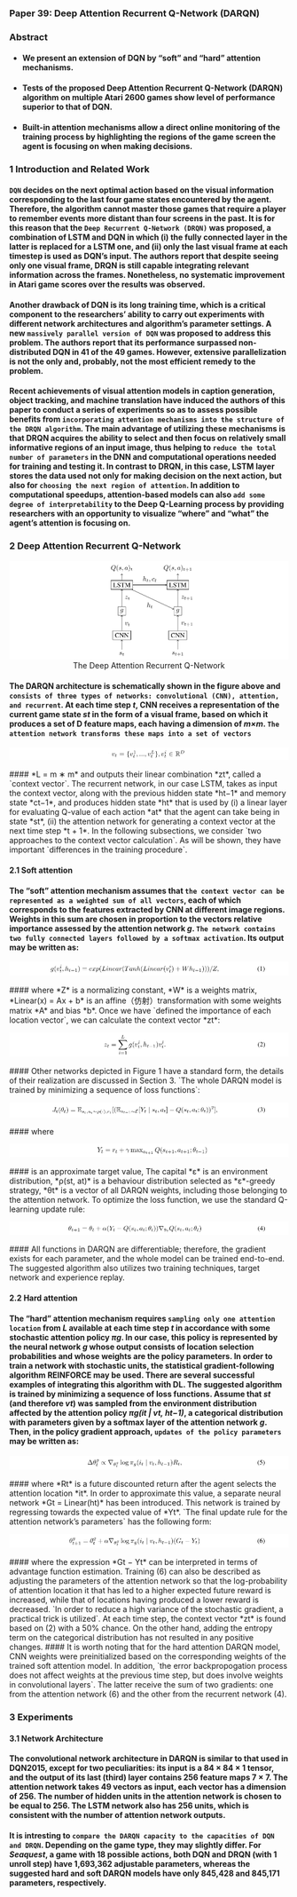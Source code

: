 ### Paper 39: Deep Attention Recurrent Q-Network (DARQN)

### Abstract

- #### We present an extension of DQN by “soft” and “hard” attention mechanisms. 

- #### Tests of the proposed Deep Attention Recurrent Q-Network (DARQN) algorithm on multiple Atari 2600 games show level of performance superior to that of DQN. 

- #### Built-in attention mechanisms allow a direct online monitoring of the training process by highlighting the regions of the game screen the agent is focusing on when making decisions.

### 1 Introduction and Related Work

#### `DQN` decides on the next optimal action based on the visual information corresponding to the last four game states encountered by the agent. Therefore, the algorithm cannot master those games that require a player to remember events more distant than four screens in the past. It is for this reason that the `Deep Recurrent Q-Network (DRQN)` was proposed, a combination of LSTM and DQN in which (i) the fully connected layer in the latter is replaced for a LSTM one, and (ii) only the last visual frame at each timestep is used as DQN’s input. The authors report that despite seeing only one visual frame, DRQN is still capable integrating relevant information across the frames. Nonetheless, no systematic improvement in Atari game scores over the results was observed.

#### Another drawback of DQN is its long training time, which is a critical component to the researchers’ ability to carry out experiments with different network architectures and algorithm’s parameter settings. A new `massively parallel version of DQN` was proposed to address this problem.  The authors report that its performance surpassed non-distributed DQN in 41 of the 49 games. However, extensive parallelization is not the only and, probably, not the most efficient remedy to the problem.

#### Recent achievements of visual attention models in caption generation, object tracking, and machine translation have induced the authors of this paper to conduct a series of experiments so as to assess possible benefits from `incorporating attention mechanisms into the structure of the DRQN algorithm`. The main advantage of utilizing these mechanisms is that DRQN acquires the ability to select and then focus on relatively small informative regions of an input image, thus helping to `reduce the total number of parameters` in the DNN and computational operations needed for training and testing it. In contrast to DRQN, in this case, LSTM layer stores the data used not only for making decision on the next action, but also for `choosing the next region of attention`. In addition to computational speedups, attention-based models can also `add some degree of interpretability` to the Deep Q-Learning process by providing researchers with an opportunity to visualize “where” and “what” the agent’s attention is focusing on.

### 2 Deep Attention Recurrent Q-Network

<p align="center">
<img src="/images/703.png"><br/>
The Deep Attention Recurrent Q-Network
</p>

#### The DARQN architecture is schematically shown in the figure above and `consists of three types of networks: convolutional (CNN), attention, and recurrent`. At each time step *t*, CNN receives a representation of the current game state *st* in the form of a visual frame, based on which it produces a set of D feature maps, each having a dimension of *m×m*. `The attention network transforms these maps into a set of vectors`

<p align="center">
<img src="/images/704.png"><br/>
</p>
#### *L = m ∗ m* and outputs their linear combination *zt*, called a `context vector`. The recurrent network, in our case LSTM, takes as input the context vector, along with the previous hidden state *ht−1* and memory state *ct−1*, and produces hidden state *ht* that is used by (i) a linear layer for evaluating Q-value of each action *at* that the agent can take being in state *st*, (ii) the attention network for generating a context vector at the next time step *t + 1*. In the following subsections, we consider `two approaches to the context vector calculation`. As will be shown, they have important `differences in the training procedure`.

#### 2.1 Soft attention

#### The “soft” attention mechanism assumes that `the context vector can be represented as a weighted sum of all vectors`, each of which corresponds to the features extracted by CNN at different image regions. Weights in this sum are chosen in proportion to the vectors relative importance assessed by the attention network *g*. `The network contains two fully connected layers followed by a softmax activation`. Its output may be written as:

<p align="center">
<img src="/images/705.png"><br/>
</p>
#### where *Z* is a normalizing constant, *W* is a weights matrix, *Linear(x) = Ax + b* is an affine（仿射）transformation with some weights matrix *A* and bias *b*. Once we have `defined the importance of each location vector`, we can calculate the context vector *zt*:

<p align="center">
<img src="/images/706.png"><br/>
</p>
#### Other networks depicted in Figure 1 have a standard form, the details of their realization are discussed in Section 3. `The whole DARQN model is trained by minimizing a sequence of loss functions`:

<p align="center">
<img src="/images/707.png"><br/>
</p>
#### where

<p align="center">
<img src="/images/708.png"><br/>
</p>
#### is an approximate target value, The capital *ε* is an environment distribution, *ρ(st, at)* is a behaviour distribution selected as *ε*-greedy strategy, *θt* is a vector of all DARQN weights, including those belonging to the attention network. To optimize the loss function, we use the standard Q-learning update rule:

<p align="center">
<img src="/images/709.png"><br/>
</p>
#### All functions in DARQN are differentiable; therefore, the gradient exists for each parameter, and the whole model can be trained end-to-end. The suggested algorithm also utilizes two training techniques, target network and experience replay.

#### 2.2 Hard attention

#### The “hard” attention mechanism requires `sampling only one attention location` from *L* available at each time step *t* in accordance with some stochastic attention policy *πg*. In our case, this policy is represented by the neural network *g* whose output consists of location selection probabilities and whose weights are the policy parameters. In order to train a network with stochastic units, the statistical gradient-following algorithm REINFORCE may be used. There are several successful examples of integrating this algorithm with DL. The suggested algorithm is trained by minimizing a sequence of loss functions. Assume that *st* (and therefore *vt*) was sampled from the environment distribution affected by the attention policy *πg(it | vt, ht−1)*, a categorical distribution with parameters given by a softmax layer of the attention network *g*. Then, in the policy gradient approach, `updates of the policy parameters` may be written as:

<p align="center">
<img src="/images/710.png"><br/>
</p>
#### where *Rt* is a future discounted return after the agent selects the attention location *it*. In order to approximate this value, a separate neural network *Gt = Linear(ht)* has been introduced. This network is trained by regressing towards the expected value of *Yt*. `The final update rule for the attention network’s parameters` has the following form:

<p align="center">
<img src="/images/711.png"><br/>
</p>
#### where the expression *Gt − Yt* can be interpreted in terms of advantage function estimation. Training (6) can also be described as adjusting the parameters of the attention network so that the log-probability of attention location it that has led to a higher expected future reward is increased, while that of locations having produced a lower reward is decreased. `In order to reduce a high variance of the stochastic gradient, a practical trick is utilized`. At each time step, the context vector *zt* is found based on (2) with a 50% chance. On the other hand, adding the entropy term on the categorical distribution has not resulted in any positive changes.
#### It is worth noting that for the hard attention DARQN model, CNN weights were preinitialized based on the corresponding weights of the trained soft attention model. In addition, `the error backpropogation process does not affect weights at the previous time step, but does involve weights in convolutional layers`. The latter receive the sum of two gradients: one from the attention network (6) and the other from the recurrent network (4).

### 3 Experiments

#### 3.1 Network Architecture

#### The convolutional network architecture in DARQN is similar to that used in DQN2015, except for two peculiarities: its input is a 84 × 84 × 1 tensor, and the output of its last (third) layer contains 256 feature maps 7 × 7. The attention network takes 49 vectors as input, each vector has a dimension of 256. The number of hidden units in the attention network is chosen to be equal to 256. The LSTM network also has 256 units, which is consistent with the number of attention network outputs.

#### It is intresting to `compare the DARQN capacity to the capacities of DQN and DRQN`. Depending on the game type, they may slightly differ. For *Seaquest*, a game with 18 possible actions, both DQN and DRQN (with 1 unroll step) have 1,693,362 adjustable parameters, whereas the suggested hard and soft DARQN models have only 845,428 and 845,171 parameters, respectively.





